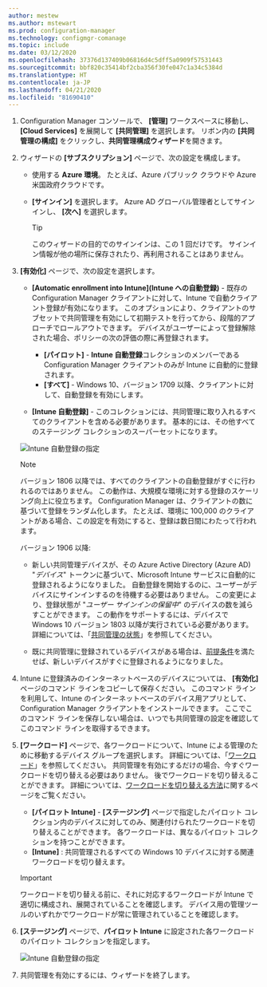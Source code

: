 ```yaml
---
author: mestew
ms.author: mstewart
ms.prod: configuration-manager
ms.technology: configmgr-comanage
ms.topic: include
ms.date: 03/12/2020
ms.openlocfilehash: 37376d137409b06816d4c5dff5a0909f57531443
ms.sourcegitcommit: bbf820c35414bf2cba356f30fe047c1a34c5384d
ms.translationtype: HT
ms.contentlocale: ja-JP
ms.lasthandoff: 04/21/2020
ms.locfileid: "81690410"
---
```

<!--3555750 FKA 1357954 --Don't apply H2/H3 in this include file since they are context driven by article-->
1. Configuration Manager コンソールで、 **[管理]** ワークスペースに移動し、 **[Cloud Services]** を展開して **[共同管理]** を選択します。 リボン内の **[共同管理の構成]** をクリックし、**共同管理構成ウィザード**を開きます。

2. ウィザードの **[サブスクリプション]** ページで、次の設定を構成します。

    - 使用する **Azure 環境**。 たとえば、Azure パブリック クラウドや Azure 米国政府クラウドです。<!--4075452-->  

    - **[サインイン]** を選択します。 Azure AD グローバル管理者としてサインインし、 **[次へ]** を選択します。  

        > [!TIP]
        > このウィザードの目的でのサインインは、この 1 回だけです。 サインイン情報が他の場所に保存されたり、再利用されることはありません。

3. **[有効化]** ページで、次の設定を選択します。

   - **[Automatic enrollment into Intune]\(Intune への自動登録\)** - 既存の Configuration Manager クライアントに対して、Intune で自動クライアント登録が有効になります。 このオプションにより、クライアントのサブセットで共同管理を有効にして初期テストを行ってから、段階的アプローチでロールアウトできます。 デバイスがユーザーによって登録解除された場合、ポリシーの次の評価の際に再登録されます。 <!--3330596-->

      - **[パイロット]** - **Intune 自動登録**コレクションのメンバーである Configuration Manager クライアントのみが Intune に自動的に登録されます。
      - **[すべて]** - Windows 10、バージョン 1709 以降、クライアントに対して、自動登録を有効にします。

   - **[Intune 自動登録]** - このコレクションには、共同管理に取り入れるすべてのクライアントを含める必要があります。 基本的には、その他すべてのステージング コレクションのスーパーセットになります。

   ![Intune 自動登録の指定 ](../media/3555750-co-management-onboarding-enablement.png)

      > [!Note]  
      > バージョン 1806 以降では、すべてのクライアントの自動登録がすぐに行われるのではありません。 この動作は、大規模な環境に対する登録のスケーリング向上に役立ちます。 Configuration Manager は、クライアントの数に基づいて登録をランダム化します。 たとえば、環境に 100,000 のクライアントがある場合、この設定を有効にすると、登録は数日間にわたって行われます。<!--1358003-->  
      >
      > バージョン 1906 以降:
      >
      > - 新しい共同管理デバイスが、その Azure Active Directory (Azure AD) "*デバイス*" トークンに基づいて、Microsoft Intune サービスに自動的に登録されるようになりました。 自動登録を開始するのに、ユーザーがデバイスにサインインするのを待機する必要はありません。 この変更により、登録状態が "*ユーザー サインインの保留中*" のデバイスの数を減らすことができます。<!-- 4454491 --> この動作をサポートするには、デバイスで Windows 10 バージョン 1803 以降が実行されている必要があります。 詳細については、「[共同管理の状態](../how-to-monitor.md#co-management-enrollment-status)」を参照してください。
      >
      > - 既に共同管理に登録されているデバイスがある場合は、[前提条件](../overview.md#prerequisites)を満たせば、新しいデバイスがすぐに登録されるようになりました。<!--4321130-->

4. Intune に登録済みのインターネットベースのデバイスについては、 **[有効化]** ページのコマンド ラインをコピーして保存ください。 このコマンド ラインを利用して、Intune のインターネットベースのデバイス用アプリとして、Configuration Manager クライアントをインストールできます。 ここでこのコマンド ラインを保存しない場合は、いつでも共同管理の設定を確認してこのコマンド ラインを取得するできます。

5. **[ワークロード]** ページで、各ワークロードについて、Intune による管理のために移動するデバイス グループを選択します。 詳細については、「[ワークロード](../workloads.md)」を参照してください。 共同管理を有効にするだけの場合、今すぐワークロードを切り替える必要はありません。 後でワークロードを切り替えることができます。 詳細については、[ワークロードを切り替える方法](../how-to-switch-workloads.md)に関するページをご覧ください。  

    - **[パイロット Intune]** - **[ステージング]** ページで指定したパイロット コレクション内のデバイスに対してのみ、関連付けられたワークロードを切り替えることができます。 各ワークロードは、異なるパイロット コレクションを持つことができます。
    - **[Intune]** : 共同管理されるすべての Windows 10 デバイスに対する関連ワークロードを切り替えます。  

    > [!Important]
    > ワークロードを切り替える前に、それに対応するワークロードが Intune で適切に構成され、展開されていることを確認します。 デバイス用の管理ツールのいずれかでワークロードが常に管理されていることを確認します。  

6. **[ステージング]** ページで、**パイロット Intune** に設定された各ワークロードのパイロット コレクションを指定します。

   ![Intune 自動登録の指定 ](../media/3555750-co-management-onboarding-staging.png)

7. 共同管理を有効にするには、ウィザードを終了します。
